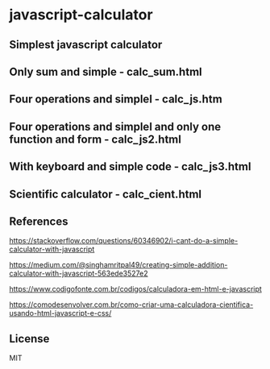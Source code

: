 # javascript-calculator

## Simplest javascript calculator

## Only sum and simple - calc_sum.html

## Four operations and simplel - calc_js.htm

## Four operations and simplel and only one function and form - calc_js2.html

## With keyboard and simple code - calc_js3.html

## Scientific calculator - calc_cient.html

## References

https://stackoverflow.com/questions/60346902/i-cant-do-a-simple-calculator-with-javascript

https://medium.com/@singhamritpal49/creating-simple-addition-calculator-with-javascript-563ede3527e2

https://www.codigofonte.com.br/codigos/calculadora-em-html-e-javascript

https://comodesenvolver.com.br/como-criar-uma-calculadora-cientifica-usando-html-javascript-e-css/

## License

MIT

